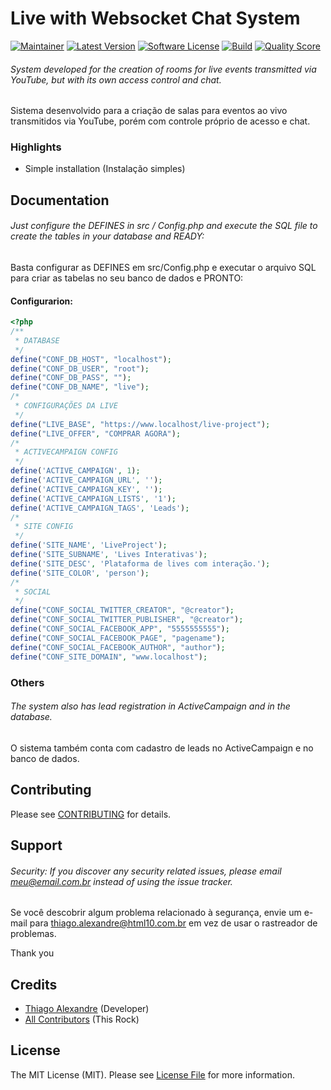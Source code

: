 # Live with Websocket Chat System

[![Maintainer](http://img.shields.io/badge/maintainer-@snlpnk-blue.svg?style=flat-square)](https://twitter.com/sanolpunk)
[![Latest Version](https://img.shields.io/github/release/snlpnk/live-project.svg?style=flat-square)](https://github.com/snlpnk/live-project/releases)
[![Software License](https://img.shields.io/badge/license-MIT-brightgreen.svg?style=flat-square)](LICENSE)
[![Build](https://img.shields.io/scrutinizer/build/g/snlpnk/live-project.svg?style=flat-square)](https://scrutinizer-ci.com/g/snlpnk/live-project)
[![Quality Score](https://img.shields.io/scrutinizer/g/snlpnk/live-project.svg?style=flat-square)](https://scrutinizer-ci.com/g/snlpnk/live-project)

###### System developed for the creation of rooms for live events transmitted via YouTube, but with its own access control and chat.


Sistema desenvolvido para a criação de salas para eventos ao vivo transmitidos via YouTube, porém com controle próprio de acesso e chat.

### Highlights

- Simple installation (Instalação simples)

## Documentation

###### Just configure the DEFINES in src / Config.php and execute the SQL file to create the tables in your database and READY:

Basta configurar as DEFINES em src/Config.php e executar o arquivo SQL para criar as tabelas no seu banco de dados e PRONTO:

#### Configurarion:

```php
<?php
/**
 * DATABASE
 */
define("CONF_DB_HOST", "localhost");
define("CONF_DB_USER", "root");
define("CONF_DB_PASS", "");
define("CONF_DB_NAME", "live");
/*
 * CONFIGURAÇÕES DA LIVE
 */
define("LIVE_BASE", "https://www.localhost/live-project");
define("LIVE_OFFER", "COMPRAR AGORA"); 
/*
 * ACTIVECAMPAIGN CONFIG
 */
define('ACTIVE_CAMPAIGN', 1); 
define('ACTIVE_CAMPAIGN_URL', ''); 
define('ACTIVE_CAMPAIGN_KEY', ''); 
define('ACTIVE_CAMPAIGN_LISTS', '1'); 
define('ACTIVE_CAMPAIGN_TAGS', 'Leads'); 
/*
 * SITE CONFIG
 */
define('SITE_NAME', 'LiveProject'); 
define('SITE_SUBNAME', 'Lives Interativas'); 
define('SITE_DESC', 'Plataforma de lives com interação.'); 
define('SITE_COLOR', 'person');
/*
 * SOCIAL
 */
define("CONF_SOCIAL_TWITTER_CREATOR", "@creator");
define("CONF_SOCIAL_TWITTER_PUBLISHER", "@creator");
define("CONF_SOCIAL_FACEBOOK_APP", "5555555555");
define("CONF_SOCIAL_FACEBOOK_PAGE", "pagename");
define("CONF_SOCIAL_FACEBOOK_AUTHOR", "author");
define("CONF_SITE_DOMAIN", "www.localhost");
```

### Others

###### The system also has lead registration in ActiveCampaign and in the database.

O sistema também conta com cadastro de leads no ActiveCampaign e no banco de dados.

## Contributing

Please see [CONTRIBUTING](https://github.com/snlpnk/live-project/blob/master/CONTRIBUTING.md) for details.

## Support

###### Security: If you discover any security related issues, please email meu@email.com.br instead of using the issue tracker.

Se você descobrir algum problema relacionado à segurança, envie um e-mail para thiago.alexandre@html10.com.br em vez de usar o rastreador de problemas.

Thank you

## Credits

- [Thiago Alexandre](https://github.com/snlpnk) (Developer)
- [All Contributors](https://github.com/snlpnk/live-project/contributors) (This Rock)

## License

The MIT License (MIT). Please see [License File](https://github.com/snlpnk/live-project/blob/master/LICENSE) for more information.